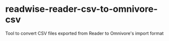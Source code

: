 # readwise-reader-csv-to-omnivore-csv
Tool to convert CSV files exported from Reader to Omnivore's import format

